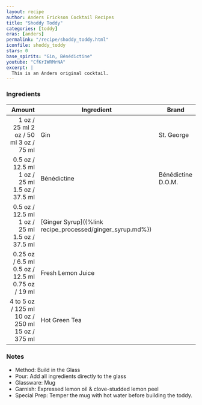 ```yaml
---
layout: recipe
author: Anders Erickson Cocktail Recipes
title: "Shoddy Toddy"
categories: [toddy]
eras: [anders]
permalink: "/recipe/shoddy_toddy.html"
iconfile: shoddy_toddy
stars: 0
base_spirits: "Gin, Bénédictine"
youtube: "CfKrIWRMrNA"
excerpt: |
  This is an Anders original cocktail.
---
```


### Ingredients

|    Amount | Ingredient                                      | Brand              |
| --------: | ----------------------------------------------- | ------------------ |
|      <span class="onex active">1 oz / 25 ml</span>  <span class="twox">2 oz / 50 ml</span> <span class="threex">3 oz / 75 ml</span> | Gin                                             | St. George         |
|    <span class="onex active">0.5 oz / 12.5 ml</span>  <span class="twox">1 oz / 25 ml</span> <span class="threex">1.5 oz / 37.5 ml</span> | Bénédictine                                     | Bénédictine D.O.M. |
|    <span class="onex active">0.5 oz / 12.5 ml</span>  <span class="twox">1 oz / 25 ml</span> <span class="threex">1.5 oz / 37.5 ml</span> | [Ginger Syrup]({%link recipe_processed/ginger_syrup.md%}) |
|   <span class="onex active">0.25 oz / 6.5 ml</span>  <span class="twox">0.5 oz / 12.5 ml</span> <span class="threex">0.75 oz / 19 ml</span> | Fresh Lemon Juice                               |
| 4 to <span class="onex active">5 oz / 125 ml</span>  <span class="twox">10 oz / 250 ml</span> <span class="threex">15 oz / 375 ml</span> | Hot Green Tea                                   |

### Notes

- Method: Build in the Glass
- Pour: Add all ingredients directly to the glass
- Glassware: Mug
- Garnish: Expressed lemon oil & clove-studded lemon peel
- Special Prep: Temper the mug with hot water before building the toddy.
